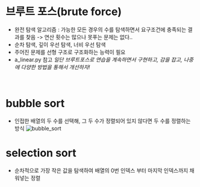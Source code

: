# 브루트 포스(brute force)
- 완전 탐색 알고리즘 : 가능한 모든 경우의 수를 탐색하면서 요구조건에 충족되는 결과를 찾음 -> 연산 횟수는 많으나 못푸는 문제는 없다..
- 순차 탐색, 깊이 우선 탐색, 너비 우선 탐색
- 주어진 문제를 선형 구조로 구조화하는 능력이 필요
- a_linear.py 참고
*일단 브루트포스로 연습을 계속하면서 구현하고, 감을 잡고, 나중에 다양한 방법을 통해서 개선하자!*

<br>

# bubble sort
- 인접한 배열의 두 수를 선택해, 그 두 수가 정렬되어 있지 않다면 두 수를 정렬하는 방식
    ![bubble_sort](https://res.cloudinary.com/practicaldev/image/fetch/s--AXL0Lmqr--/c_imagga_scale,f_auto,fl_progressive,h_900,q_auto,w_1600/https://miro.medium.com/max/388/1%2A7QsZkfrRGhAu5yxxeDdzsA.png)

# selection sort
- 순차적으로 가장 작은 값을 탐색하여 배열의 0번 인덱스 부터 마지막 인덱스까지 채워넣는 정렬
